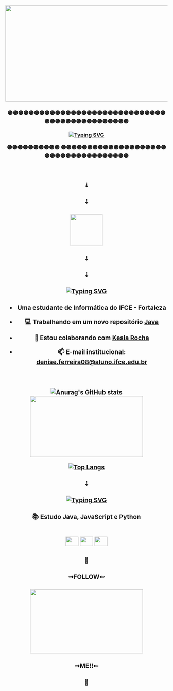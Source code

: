<div align= center>
<img height = 300 width = 850 src= "https://user-images.githubusercontent.com/124710256/224447776-13be37fc-fa4f-4a3d-be91-b4844e931d57.jpg"/>
</div>







<h3 align = center>
 
🟣🟣🟣🟣🟣🟣🟣🟣🟣🟣🟣🟣🟣🟣🟣🟣🟣🟣🟣🟣🟣🟣🟣🟣🟣🟣🟣🟣🟣🟣🟣🟣🟣🟣🟣🟣🟣🟣🟣🟣🟣🟣🟣🟣🟣🟣
 
 
 <a href="https://git.io/typing-svg"><img src="https://readme-typing-svg.herokuapp.com?font=Futura&size=30&duration=2500&pause=1500&color=C93CCF&center=true&vCenter=true&width=500&height=100&lines=HI!+MY+NAME+IS+DENISE+FERREIRA;SEJA+BEM-VINDO!!!" alt="Typing SVG" /></a>


🟣🟣🟣🟣🟣🟣🟣🟣🟣🟣
🟣🟣🟣🟣🟣🟣🟣🟣🟣🟣🟣🟣🟣🟣🟣🟣🟣🟣🟣🟣🟣🟣🟣🟣🟣🟣🟣🟣🟣🟣🟣🟣🟣🟣🟣🟣

 <div style="display: inline_block"><br>
 <h3 align = center> ⇣ </h3>
  <h3 align = center> ⇣ </h3>
  
   
   
  <h3 align = "center"> <img height = 100 widht = 200 src = "https://user-images.githubusercontent.com/124710256/224484412-a8d44798-2183-441e-ad8d-78a0d5ef08c8.gif"/> </h3>
   
  
   
  <h3 align = center> ⇣ </h3>
  <h3 align = center> ⇣ </h3>
 
 
 <h3 align="center">  
<a href="https://git.io/typing-svg"><img src="https://readme-typing-svg.herokuapp.com?font=Fira+Code&size=43&pause=1000&color=4C53F7&width=310&height=100&lines=QUEM+SOU+EU%3F" alt="Typing SVG" /></a> </h3>
  
 
 <h3 align = center>
  
-  Uma estudante de Informática do IFCE - Fortaleza 
  
- 💻 Trabalhando em um novo repositório [Java](https://github.com/DeniseFer/TrabalhoPOO)

- 👯 Estou colaborando com [Kesia Rocha](https://github.com/KesiaRocha)

- 📫 E-mail institucional: denise.ferreira08@aluno.ifce.edu.br
  </h3>
  
  <h3 align = center>
<div style="display: inline_block"><br>
 
 
![Anurag's GitHub stats](https://github-readme-stats.vercel.app/api?username=DeniseFer&show_icons=true&theme=radical)
 <img height = 190 width = 350 src = "https://user-images.githubusercontent.com/124710256/224452495-12cffa35-ccf5-47eb-abb8-66796ed080e4.gif" />


 </div>
 
[![Top Langs](https://github-readme-stats.vercel.app/api/top-langs/?username=DeniseFer&hide_progress=true&theme=radical)](https://github.com/DeniseFer/github-readme-stats)
 
 <h3 align = center>
  
 
<h3 align = center> ⇣ </h3>
  
 <h3 align="center"> <a href="https://git.io/typing-svg"><img src="https://readme-typing-svg.herokuapp.com?font=Fira+Code&size=43&pause=1000&color=4C53F7&width=270&height=100&lines=LINGUAGENS" alt="Typing SVG" /></a> </h3>


 
 <h3 align="center">
 

📚 Estudo Java, JavaScript e Python
  <div style="display: inline_block"><br>
 <link rel="stylesheet" href="https://cdn.jsdelivr.net/gh/devicons/devicon@v2.15.1/devicon.min.css">
 <img height= 30 width = 40 src="https://cdn.jsdelivr.net/gh/devicons/devicon/icons/java/java-original.svg" />
 <img height = 30 width = 40 src="https://cdn.jsdelivr.net/gh/devicons/devicon/icons/javascript/javascript-original.svg" />
 <img height = 30 width = 40 src="https://cdn.jsdelivr.net/gh/devicons/devicon/icons/python/python-original.svg" />
          
</div>    
  
  

   <h3 align = center>💫</h3>
   <h3 align = center>⇝FOLLOW⇜</h3>
  
<h3 align = center> <img height = 200 width= 350 src ="https://user-images.githubusercontent.com/124710256/224483869-08aee5c6-8b00-45b6-98b9-1e5d1759619c.gif" /> </h3>
  
   <h3 align = center>⇝ME!!⇜</h3>
  <h3 align = center>💫</h3>
 

 
 
